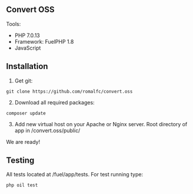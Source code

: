 ## Convert OSS
Tools:
* PHP 7.0.13
* Framework: FuelPHP 1.8
* JavaScript

## Installation
1) Get git:
```
git clone https://github.com/romalfc/convert.oss
```
2) Download all required packages: 
```
composer update
```
3) Add new virtual host on your Apache or Nginx server. Root directory of app in /convert.oss/public/ 

We are ready!

## Testing
All tests located at /fuel/app/tests.
For test running type:
```
php oil test
```